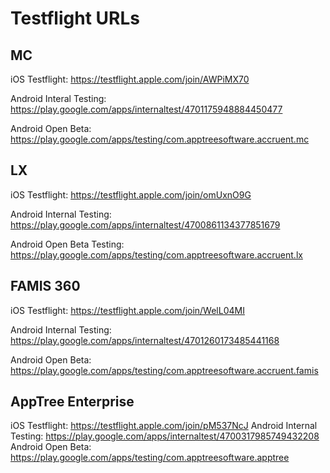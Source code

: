# Testflight URLs

## MC
iOS Testflight: https://testflight.apple.com/join/AWPiMX70

Android Interal Testing: https://play.google.com/apps/internaltest/4701175948884450477

Android Open Beta: https://play.google.com/apps/testing/com.apptreesoftware.accruent.mc

## LX
iOS Testflight: https://testflight.apple.com/join/omUxnO9G

Android Internal Testing: https://play.google.com/apps/internaltest/4700861134377851679

Android Open Beta Testing: https://play.google.com/apps/testing/com.apptreesoftware.accruent.lx

## FAMIS 360
iOS Testflight: https://testflight.apple.com/join/WelL04MI

Android Internal Testing: https://play.google.com/apps/internaltest/4701260173485441168

Android Open Beta: https://play.google.com/apps/testing/com.apptreesoftware.accruent.famis

## AppTree Enterprise

iOS Testflight: https://testflight.apple.com/join/pM537NcJ
Android Internal Testing: https://play.google.com/apps/internaltest/4700317985749432208
Android Open Beta: https://play.google.com/apps/testing/com.apptreesoftware.apptree
